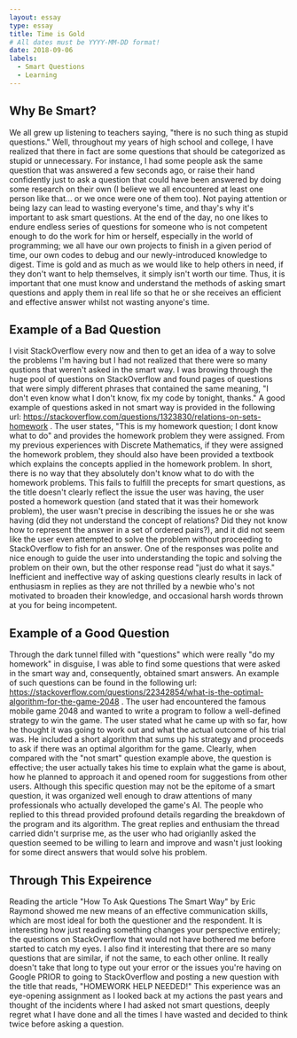 ```yaml
---
layout: essay
type: essay
title: Time is Gold
# All dates must be YYYY-MM-DD format!
date: 2018-09-06
labels:
  - Smart Questions
  - Learning
---
```


## Why Be Smart?
We all grew up listening to teachers saying, "there is no such thing as stupid questions." Well, throughout my years of high school and college, I have realized that there in fact are some questions that should be categorized as stupid or unnecessary. For instance, I had some people ask the same question that was answered a few seconds ago, or raise their hand confidently just to ask a question that could have been answered by doing some research on their own (I believe we all encountered at least one person like that... or we once were one of them too). Not paying attention or being lazy can lead to wasting everyone's time, and thay's why it's important to ask smart questions. At the end of the day, no one likes to endure endless series of questions for someone who is not competent enough to do the work for him or herself, especially in the world of programming; we all have our own projects to finish in a given period of time, our own codes to debug and our newly-introduced knowledge to digest. Time is gold and as much as we would like to help others in need, if they don't want to help themselves, it simply isn't worth our time. Thus, it is important that one must know and understand the methods of asking smart questions and apply them in real life so that he or she receives an efficient and effective answer whilst not wasting anyone's time.

## Example of a Bad Question

I visit StackOverflow every now and then to get an idea of a way to solve the problems I'm having but I had not realized that there were so many qustions that weren't asked in the smart way. I was browing through the huge pool of questions on StackOverflow and found pages of questions that were simply different phrases that contained the same meaning, "I don't even know what I don't know, fix my code by tonight, thanks." A good example of questions asked in not smart way is provided in the following url: https://stackoverflow.com/questions/1323830/relations-on-sets-homework . The user states, "This is my homework question; I dont know what to do" and provides the homework problem they were assigned. From my previous experiences with Discrete Mathematics, if they were assigned the homework problem, they should also have been provided a textbook which explains the concepts applied in the homework problem. In short, there is no way that they absolutely don't know what to do with the homework problems. This fails to fulfill the precepts for smart questions, as the title doesn't clearly reflect the issue the user was having, the user posted a homework question (and stated that it was their homework problem), the user wasn't precise in describing the issues he or she was having (did they not understand the concept of relations? Did they not know how to represent the answer in a set of ordered pairs?), and it did not seem like the user even attempted to solve the problem without proceeding to StackOverflow to fish for an answer. One of the responses was polite and nice enough to guide the user into understanding the topic and solving the problem on their own, but the other response read "just do what it says." Inefficient and ineffective way of asking questions clearly results in lack of enthusiasm in replies as they are not thrilled by a newbie who's not motivated to broaden their knowledge, and occasional harsh words thrown at you for being incompetent.

## Example of a Good Question

Through the dark tunnel filled with "questions" which were really "do my homework" in disguise, I was able to find some questions that were asked in the smart way and, consequently, obtained smart answers. An example of such questions can be found in the following url: https://stackoverflow.com/questions/22342854/what-is-the-optimal-algorithm-for-the-game-2048 . The user had encountered the famous mobile game 2048 and wanted to write a program to follow a well-defined strategy to win the game. The user stated what he came up with so far, how he thought it was going to work out and what the actual outcome of his trial was. He included a short algorithm that sums up his strategy and proceeds to ask if there was an optimal algorithm for the game. Clearly, when compared with the "not smart" question example above, the question is effective; the user actually takes his time to explain what the game is about, how he planned to approach it and opened room for suggestions from other users. Although this specific question may not be the epitome of a smart question, it was organized well enough to draw attentions of many professionals who actually developed the game's AI. The people who replied to this thread provided profound details regarding the breakdown of the program and its algorithm. The great replies and enthusiam the thread carried didn't surprise me, as the user who had origianlly asked the question seemed to be willing to learn and improve and wasn't just looking for some direct answers that would solve his problem. 

## Through This Expeirence

Reading the article "How To Ask Questions The Smart Way" by Eric Raymond showed me new means of an effective communication skills, which are most ideal for both the questioner and the respondent. It is interesting how just reading something changes your perspective entirely; the questions on StackOverflow that would not have bothered me before started to catch my eyes. I also find it interesting that there are so many questions that are similar, if not the same, to each other online. It really doesn't take that long to type out your error or the issues you're having on Google PRIOR to going to StackOverflow and posting a new question with the title that reads, "HOMEWORK HELP NEEDED!" This experience was an eye-opening assignment as I looked back at my actions the past years and thought of the incidents where I had asked not smart questions, deeply regret what I have done and all the times I have wasted and decided to think twice before asking a question.

